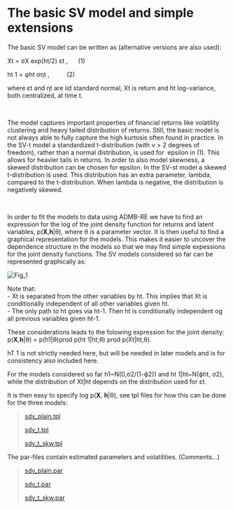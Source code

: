 #  The basic SV model and simple extensions

The basic SV model can be written as (alternative versions are also used):

Xt = σX exp(ht/2) εt ,      (1)

ht 1 = φht σηt ,          (2)

where εt and ηt are iid standard normal, Xt is return and ht log-variance, both centralized, at time t. 

 

The model captures important properties of financial returns like volatility clustering and heavy tailed distribution of returns. Still, the basic model is not always able to fully capture the high kurtosis often found in practice. In the SV-t model a standardized t-distribution (with ν > 2 degrees of freedom), rather than a normal distribution, is used for  epsilon in (1). This allows for heavier tails in returns. In order to also model skewness, a skewed distribution can be chosen for epsilon. In the SV-st model a skewed t-distribution is used. This distribution has an extra parameter, lambda, compared to the t-distribution. When lambda is negative, the distribution is negatively skewed.

 

In order to fit the models to data using ADMB-RE we have to find an expression for the log of the joint density function for returns and latent variables, p(**X**,**h**|θ), where θ is a parameter vector. It is then useful to find a graphical representation for the models. This makes it easier to uncover the dependence structure in the models so that we may find simple expessions for the joint density functions. The SV models considered so far can be represented graphically as: 

![Fig_1][1]  
  
  
Note that:  
\- Xt is separated from the other variables by ht. This implies that Xt is conditionally independent of all other variables given ht.   
\- The only path to ht goes via ht-1. Then ht is conditionally independent og all previous variables given ht-1.

These considerations leads to the folowing expression for the joint density:  
p(**X**,**h**|θ) = p(h1|θ)prod p(ht 1|ht,θ) prod p(Xt|ht,θ).  
  
hT 1 is not strictly needed here, but will be needed in later models and is for consistency also included here.   
  
For the models considered so far h1~N(0,σ2/(1-ϕ2)) and ht 1|ht~N(ϕht, σ2), while the distribution of Xt|ht depends on the distribution used for εt.    
  
It is then easy to specify log p(**X**, **h**|θ), see tpl files for how this can be done for the three models:

> [sdv_plain.tpl][2]
>
> [sdv_t.tpl][3]
>
> [sdv_t_skw.tpl][4]

  
The par-files contain estimated parameters and volatilities. (Comments...)

> [sdv_plain.par][5]
>
> [sdv_t.par][6]
>
> [sdv_t_skw.par][7]

 

 

  
  

[1]: the-basic-sv-model-and-simple-extensions-1/Figur_1.jpg/image_preview.jpg "Fig_1"
[2]: the-basic-sv-model-and-simple-extensions-1/sdv_plain.tpl "sdv_plain.tpl"
[3]: the-basic-sv-model-and-simple-extensions-1/sdv_t.tpl "sdv_t.tpl"
[4]: the-basic-sv-model-and-simple-extensions-1/sdv_t_skw.tpl "sdv_t_skw.tpl"
[5]: the-basic-sv-model-and-simple-extensions-1/sdv_plain.par "sdv_plain.par"
[6]: the-basic-sv-model-and-simple-extensions-1/sdv_t.par "sdv_t.par"
[7]: the-basic-sv-model-and-simple-extensions-1/sdv_t_skw.par "sdv_t_skw.par"
